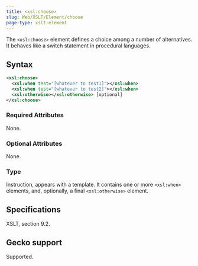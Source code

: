 ```yaml
---
title: <xsl:choose>
slug: Web/XSLT/Element/choose
page-type: xslt-element
---
```




The `<xsl:choose>` element defines a choice among a number of alternatives. It behaves like a switch statement in procedural languages.

## Syntax

```xml
<xsl:choose>
  <xsl:when test="[whatever to test1]"></xsl:when>
  <xsl:when test="[whatever to test2]"></xsl:when>
  <xsl:otherwise></xsl:otherwise> [optional]
</xsl:choose>
```

### Required Attributes

None.

### Optional Attributes

None.

### Type

Instruction, appears with a template. It contains one or more `<xsl:when>` elements, and, optionally, a final `<xsl:otherwise>` element.

## Specifications

XSLT, section 9.2.

## Gecko support

Supported.
